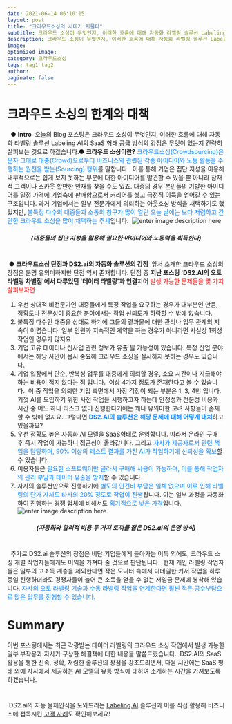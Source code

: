 ```yaml
---
date: 2021-06-14 06:10:15
layout: post
title: "크라우드소싱의 시대가 저물다"
subtitle: 크라우드 소싱이 무엇인지, 이러한 흐름에 대해 자동화 라벨링 솔루션 Labeling AI의 SaaS 형태 공급 방식의 강점은 무엇이 있는지
description: 크라우드 소싱이 무엇인지, 이러한 흐름에 대해 자동화 라벨링 솔루션 Labeling AI의 SaaS 형태 공급 방식의 강점은 무엇이 있는지
image:
optimized_image:
category: 크라우드소싱
tags: tag1 tag2
author:
paginate: false
---
```

# 크라우드 소싱의 한계와 대책
​
​
● **Intro**
​
오늘의 Blog 포스팅은 크라우드 소싱이 무엇인지, 이러한 흐름에 대해 자동화 라벨링 솔루션 Labeling AI의 SaaS 형태 공급 방식의 강점은 무엇이 있는지 간략히 살펴보는 것으로 하겠습니다.
​
● **크라우드 소싱이란?**
​
 <font color='#0A84FF'>크라우드소싱(Crowdsourcing)은 문자 그대로 대중(Crowd)으로부터 비즈니스와 관련된 각종 아이디어와 노동 활동을 수행하는 원천을 받는(Sourcing) 행위</font>를 말합니다.
​
이를 통해 기업은 집단 지성을 이용해 내부적으로는 쉽게 보지 못하는 부분에 대한 아이디어를 발견할 수 있을 뿐 아니라 잠재적 고객이나 스카웃 할만한 인재를 찾을 수도 있죠. 대중의 경우 본인들의 기발한 아이디어를 일정 가격에 기업측에 판매함으로서 커리어를 쌓고 금전적 이득을 얻어갈 수 있는 구조입니다.
​
과거 기업에서는 일부 전문가에게 의뢰하는 아웃소싱 방식을 채택하기도 했었지만,  <font color='#0A84FF'>불특정 다수의 대중들과 소통의 창구가 많이 열린 오늘 날에는 보다 저렴하고 간단한 크라우드 소싱을 많이 채택하는 추세</font>입니다.
​
![enter image description here](https://ifh.cc/g/tsmjuW.jpg)
##### <center>(대중들의 집단 지성을 활용해 필요한 아이디어와 노동력을 획득한다)</center>
​
<br>
​
● **크라우드소싱 단점과 DS2.ai의 자동화 솔루션의 강점**
​
앞서 소개한 크라우드 소싱의 장점은 분명 유의미하지만 단점 역시 존재합니다. 단점 중 **지난 포스팅 'DS2.AI의 오토라벨링 차별점'에서 다루었던 '데이터 라벨링'과 연결**지어 <font color='red'>발생 가능한 문제들을 몇 가지 살펴보자면</font>
​
1.  우선 상대적 비전문가인 대중들에게 특정 작업을 요구하는 경우가 대부분인 만큼, 정확도나 전문성이 중요한 분야에서는 작업 신뢰도가 하락할 수 밖에 없습니다.
​
2.  불특정 다수인 대중을 상대로 하기에 그들의 결과물에 대한 관리나 업무 관계의 지속이 어렵습니다. 일부 인원과 지속적인 계약을 하는 경우가 아니라면 사실상 1회성 작업인 경우가 많지요.
​
3.  기업 고유 데이터나 신사업 관련 정보가 유출 될 가능성이 있습니다. 특정 산업 분야에서는 해당 사안이 몹시 중요해 크라우드 소싱을 실시하지 못하는 경우도 있습니다.
​
4.  기업 입장에서 단순, 반복성 업무를 대중에게 의뢰할 경우, 소요 시간이나 지급해야 하는 비용이 적지 않다는 점 입니다.
​
이상 4가지 정도가 존재한다고 볼 수 있습니다.
​
이 중 작업을 의뢰한 기업 측면에서 가장 걱정이 되는 부분은 1, 3, 4번 입니다.
​
기껏 AI를 도입하기 위한 사전 작업을 시행하고자 하는데 안정성과 전문성 비용과 시간 중 어느 하나 리스크 없이 진행한다기에는 꽤나 유의미한 고려 사항들이 존재할 수 밖에 없지요.
​
그렇다면 <font color='#0A84FF'>**DS2.AI의 솔루션은 해당 문제에 대해 어떻게 대처**</font>하고 있을까요?
​
1.  우선 정확도 높은 자동화 AI 모델을 SaaS형태로 운영합니다. 따라서 온라인 구매 후 즉시 작업이 가능하니 접근성이 올라갑니다. 그리고 <font color='#0A84FF'>자사가 제공자로서 관련 책임을 담당하며, 90% 이상의 테스트 결과를 가진 AI가 작업하기에 신뢰성을 확보</font>할 수 있습니다.
​
2.  이용자들은 <font color='#0A84FF'>필요한 소프트웨어만 골라서 구매해 사용이 가능하며, 이를 통해 작업자의 관리 부담과 데이터 유출을 방지</font>할 수 있습니다.
​
3.  자사의 솔루션만으로 진행하기에 <font color='#0A84FF'>별도의 인건비 부담은 일체 없으며 이로 인해 라벨링의 단가 자체도 타사의 20% 정도로 작업이 진행</font>됩니다. 이는 일부 과정을 자동화하여 진행하는 경쟁 업체에 비해서도 <font color='#0A84FF'>획기적으로 낮은 가격</font>입니다.
​
![enter image description here](https://ifh.cc/g/crwrwr.png)
##### <center>(자동화와 합리적 비용 두 가지 토끼를 잡은 DS2.ai의 운영 방식)</center>
​
<br>
​
​
추가로 DS2.ai 솔루션의 장점은 비단 기업들에게 돌아가는 이득 외에도, 크라우드 소싱 개별 작업자들에게도 이익을 가져다 줄 것으로 판단됩니다. 
​
현재 개인 라벨링 작업자들은 일부의 고소득 계층을 제외한다면 작은 모니터 속에서 디테일한 커서 작업을 하루 종일 진행하더라도 경쟁자들이 늘어  큰 소득을 얻을 수 없는 저임금 문제에 봉착해 있습니다. 
​
<font color='#0A84FF'>자사의 오토 라벨링 기술과 수동 라벨링 작업을 연계한다면 훨씬 적은 공수부담으로 많은 업무를 진행할 수 있습니다. </font>
​
# Summary
이번 포스팅에서는 최근 각광받는 데이터 라벨링의 크라우드 소싱 작업에서 발생 가능한 일부 부작용과 자사가 구상한 해결책에 대한 내용을 말씀드렸습니다.
​
DS2.AI의 SaaS 활용을 통한 신속, 정확, 저렴한 솔루션의 장점을 강조드리면서, 다음 시간에는 SaaS 형태 외에 자사에서 제공하는 AI 모델의 유통 방식에 대하여 소개하는 시간을 가져보도록 하겠습니다.
#
​
DS2.ai의 자동 물체인식을 도와드리는 [Labeling AI](https://ko.ds2.ai/studio/labelingai.html) 솔루션과 이를 직접 활용해 비즈니스에 접목시킨 [고객 사례](https://ko.ds2.ai/resources/successstory/successstory.html)도 확인해보세요!
